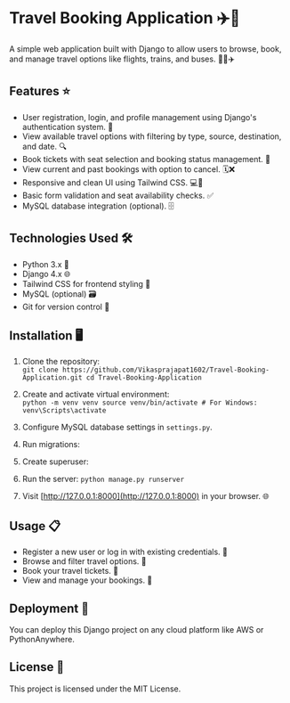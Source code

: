 # Travel Booking Application ✈️🧳

A simple web application built with Django to allow users to browse, book, and manage travel options like flights, trains, and buses. 🚆🚌✈️

## Features ⭐
- User registration, login, and profile management using Django's authentication system. 🔐
- View available travel options with filtering by type, source, destination, and date. 🔍
- Book tickets with seat selection and booking status management. 🎫
- View current and past bookings with option to cancel. 🗓️❌
- Responsive and clean UI using Tailwind CSS. 💻📱
- Basic form validation and seat availability checks. ✅
- MySQL database integration (optional). 🗄️

## Technologies Used 🛠️
- Python 3.x 🐍  
- Django 4.x 🌐  
- Tailwind CSS for frontend styling 🎨  
- MySQL (optional) 🗃️  
- Git for version control 🔧  

## Installation 🖥️

1. Clone the repository:  
``git clone https://github.com/Vikasprajapat1602/Travel-Booking-Application.git
cd Travel-Booking-Application``

2. Create and activate virtual environment:  
``python -m venv venv
source venv/bin/activate # For Windows: venv\Scripts\activate``

3. Configure MySQL database settings in `settings.py`.

4. Run migrations:  

5. Create superuser:
 
6. Run the server:
``python manage.py runserver``

7. Visit [http://127.0.0.1:8000](http://127.0.0.1:8000) in your browser. 🌐

## Usage 📋
- Register a new user or log in with existing credentials. 👤  
- Browse and filter travel options. 🔎  
- Book your travel tickets. 🛒  
- View and manage your bookings. 📅  

## Deployment 🚀  
You can deploy this Django project on any cloud platform like AWS or PythonAnywhere.

## License 📄  
This project is licensed under the MIT License.


